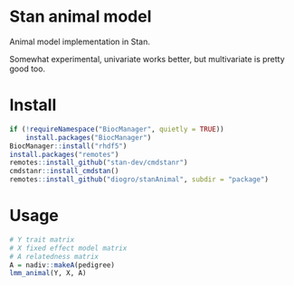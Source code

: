 # Stan animal model

Animal model implementation in Stan.

Somewhat experimental, univariate works better, but multivariate is pretty good too.

# Install

```r
if (!requireNamespace("BiocManager", quietly = TRUE))
    install.packages("BiocManager")
BiocManager::install("rhdf5")
install.packages("remotes")
remotes::install_github("stan-dev/cmdstanr")
cmdstanr::install_cmdstan() 
remotes::install_github("diogro/stanAnimal", subdir = "package")
```

# Usage

```r
# Y trait matrix
# X fixed effect model matrix
# A relatedness matrix
A = nadiv::makeA(pedigree)
lmm_animal(Y, X, A)
```